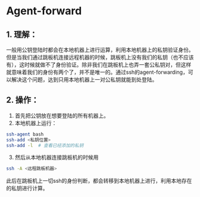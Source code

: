 # Agent-forward

## 1. 理解：
一般用公钥登陆时都会在本地机器上进行运算，利用本地机器上的私钥验证身份。但是当我们通过跳板机连接远程机器的时候，跳板机上没有我们的私钥（也不应该有），这时候就做不了身份验证。除非我们在跳板机上也弄一套公私钥对，但这样就意味着我们的身份有两个了，并不是唯一的。通过ssh的agent-forwarding，可以解决这个问题，达到只用本地机器上一对公私钥就能到处登陆。

## 2. 操作：
1. 首先把公钥放在想要登陆的所有机器上。
2. 本地机器上运行：
```sh
ssh-agent bash
ssh-add <私钥位置>
ssh-add -l  # 查看已经添加的私钥
```
3. 然后从本地机器连接跳板机的时候用
```sh
ssh -A <远程跳板机器>
```
此后在跳板机上一切ssh的身份判断，都会转移到本地机器上进行，利用本地存在的私钥进行计算。